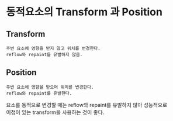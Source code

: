 # 동적요소의 Transform 과 Position

## Transform

    주변 요소에 영향을 받지 않고 위치를 변경한다.
    reflow와 repaint를 유발하지 않음.

## Position

    주변 요소에 영향을 받으며 위치를 변경한다.
    reflow와 repaint를 유발한다.

요소를 동적으로 변경할 때는 reflow와 repaint를 유발하지 않아 성능적으로  
이점이 있는 transform을 사용하는 것이 좋다.
